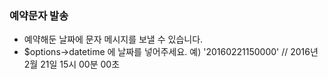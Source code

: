 ### 예약문자 발송
- 예약해둔 날짜에 문자 메시지를 보낼 수 있습니다.
- $options->datetime 에 날짜를 넣어주세요. 예) '20160221150000' // 2016년 2월 21일 15시 00분 00초